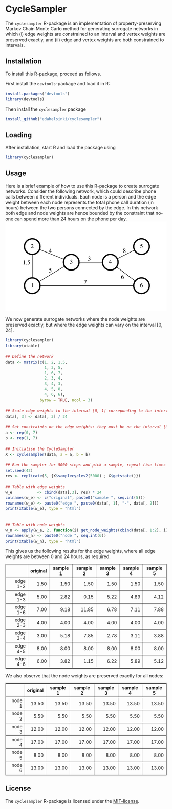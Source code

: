 CycleSampler
============

The `cyclesampler` R-package is an implementation of property-preserving Markov Chain Monte Carlo method for generating surrogate networks in which (i) edge weights are constrained to an  interval and vertex weights are preserved exactly, and (ii) edge and  vertex weights are both constrained to intervals.


Installation
-------------
To install this R-package, proceed as follows.

First install the `devtools`-package and load it in R:
```R
install.packages("devtools")
library(devtools)
```

Then install the `cyclesampler` package

```R
install_github("edahelsinki/cyclesampler")
```

Loading
-------------
After installation, start R and load the package using
```R
library(cyclesampler)
```

Usage
-------------
Here is a brief example of how to use this R-package to create surrogate networks. Consider the following network, which could describe phone calls between different individuals. Each node is a person and the edge weight between each node represents the total phone call duration (in hours) between the two persons connected by the edge. In this network both edge and node weights are hence bounded by the constraint that no-one can spend more than 24 hours on the phone per day.
![network](example_network.svg)

We now generate surrogate networks where the node weights are preserved exactly, but where the edge weights can vary on the interval [0, 24].

```R
library(cyclesampler)
library(xtable)

## Define the network
data <- matrix(c(1, 2, 1.5,
                 1, 3, 5,
                 1, 6, 7,
                 2, 3, 4,
                 3, 4, 3,
                 4, 5, 8,
                 4, 6, 6),
               byrow = TRUE, ncol = 3)

## Scale edge weights to the interval [0, 1] correponding to the interval [0, 24] hours.
data[, 3] <- data[, 3] / 24

## Set constraints on the edge weights: they must be on the interval [0, 24] hours
a <- rep(0, 7)
b <- rep(1, 7)

## Initialise the CycleSampler
X <- cyclesampler(data, a = a, b = b)

## Run the sampler for 5000 steps and pick a sample, repeat five times
set.seed(42)
res <- replicate(5, {X$samplecycles2(5000) ; X$getstate()})

## Table with edge weights
w_e           <- cbind(data[,3], res) * 24
colnames(w_e) <- c("original", paste0("sample ", seq.int(5)))
rownames(w_e) <- paste0("edge ", paste0(data[, 1], "-", data[, 2]))
print(xtable(w_e), type = "html")


## Table with node weights
w_n <- apply(w_e, 2, function(i) get_node_weights(cbind(data[, 1:2], i))$W)
rownames(w_n) <- paste0("node ", seq.int(6))
print(xtable(w_n), type = "html")

```

This gives us the following results for the edge weights, where all edge weights are between 0 and 24 hours, as required:


<table border=1>
<tr> <th>  </th> <th> original </th> <th> sample 1 </th> <th> sample 2 </th> <th> sample 3 </th> <th> sample 4 </th> <th> sample 5 </th>  </tr>
  <tr> <td align="right"> edge 1-2 </td> <td align="right"> 1.50 </td> <td align="right"> 1.50 </td> <td align="right"> 1.50 </td> <td align="right"> 1.50 </td> <td align="right"> 1.50 </td> <td align="right"> 1.50 </td> </tr>
  <tr> <td align="right"> edge 1-3 </td> <td align="right"> 5.00 </td> <td align="right"> 2.82 </td> <td align="right"> 0.15 </td> <td align="right"> 5.22 </td> <td align="right"> 4.89 </td> <td align="right"> 4.12 </td> </tr>
  <tr> <td align="right"> edge 1-6 </td> <td align="right"> 7.00 </td> <td align="right"> 9.18 </td> <td align="right"> 11.85 </td> <td align="right"> 6.78 </td> <td align="right"> 7.11 </td> <td align="right"> 7.88 </td> </tr>
  <tr> <td align="right"> edge 2-3 </td> <td align="right"> 4.00 </td> <td align="right"> 4.00 </td> <td align="right"> 4.00 </td> <td align="right"> 4.00 </td> <td align="right"> 4.00 </td> <td align="right"> 4.00 </td> </tr>
  <tr> <td align="right"> edge 3-4 </td> <td align="right"> 3.00 </td> <td align="right"> 5.18 </td> <td align="right"> 7.85 </td> <td align="right"> 2.78 </td> <td align="right"> 3.11 </td> <td align="right"> 3.88 </td> </tr>
  <tr> <td align="right"> edge 4-5 </td> <td align="right"> 8.00 </td> <td align="right"> 8.00 </td> <td align="right"> 8.00 </td> <td align="right"> 8.00 </td> <td align="right"> 8.00 </td> <td align="right"> 8.00 </td> </tr>
  <tr> <td align="right"> edge 4-6 </td> <td align="right"> 6.00 </td> <td align="right"> 3.82 </td> <td align="right"> 1.15 </td> <td align="right"> 6.22 </td> <td align="right"> 5.89 </td> <td align="right"> 5.12 </td> </tr>
   </table>

We also observe that the node weights are preserved exactly for all nodes:

<table border=1>
<tr> <th>  </th> <th> original </th> <th> sample 1 </th> <th> sample 2 </th> <th> sample 3 </th> <th> sample 4 </th> <th> sample 5 </th>  </tr>
  <tr> <td align="right"> node 1 </td> <td align="right"> 13.50 </td> <td align="right"> 13.50 </td> <td align="right"> 13.50 </td> <td align="right"> 13.50 </td> <td align="right"> 13.50 </td> <td align="right"> 13.50 </td> </tr>
  <tr> <td align="right"> node 2 </td> <td align="right"> 5.50 </td> <td align="right"> 5.50 </td> <td align="right"> 5.50 </td> <td align="right"> 5.50 </td> <td align="right"> 5.50 </td> <td align="right"> 5.50 </td> </tr>
  <tr> <td align="right"> node 3 </td> <td align="right"> 12.00 </td> <td align="right"> 12.00 </td> <td align="right"> 12.00 </td> <td align="right"> 12.00 </td> <td align="right"> 12.00 </td> <td align="right"> 12.00 </td> </tr>
  <tr> <td align="right"> node 4 </td> <td align="right"> 17.00 </td> <td align="right"> 17.00 </td> <td align="right"> 17.00 </td> <td align="right"> 17.00 </td> <td align="right"> 17.00 </td> <td align="right"> 17.00 </td> </tr>
  <tr> <td align="right"> node 5 </td> <td align="right"> 8.00 </td> <td align="right"> 8.00 </td> <td align="right"> 8.00 </td> <td align="right"> 8.00 </td> <td align="right"> 8.00 </td> <td align="right"> 8.00 </td> </tr>
  <tr> <td align="right"> node 6 </td> <td align="right"> 13.00 </td> <td align="right"> 13.00 </td> <td align="right"> 13.00 </td> <td align="right"> 13.00 </td> <td align="right"> 13.00 </td> <td align="right"> 13.00 </td> </tr>
   </table>


License
-------
The `cyclesampler` R-package is licensed under the [MIT-license](http://opensource.org/licenses/MIT).
